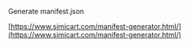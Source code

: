 Generate manifest.json

[https://www.simicart.com/manifest-generator.html/](https://www.simicart.com/manifest-generator.html/)
